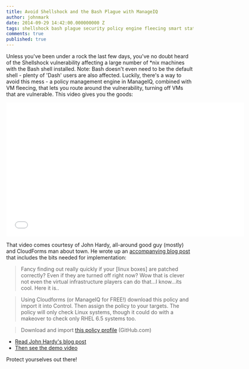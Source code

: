 ```yaml
---
title: Avoid Shellshock and the Bash Plague with ManageIQ
author: johnmark
date: 2014-09-29 14:42:00.000000000 Z
tags: shellshock bash plague security policy engine fleecing smart state analysis
comments: true
published: true
---
```


Unless you've been under a rock the last few days, you've no doubt heard of the Shellshock vulnerability affecting a large number of *nix machines with the Bash shell installed. Note: Bash doesn't even need to be the default shell - plenty of 'Dash' users are also affected. Luckily, there's a way to avoid this mess - a policy management engine in ManageIQ, combined with VM fleecing, that lets you route around the vulnerability, turning off VMs that are vulnerable. This video gives you the goods:

<iframe width="640" height="360" src="//www.youtube.com/embed/RDcIIyYK044" frameborder="0" allowfullscreen></iframe>

That video comes courtesy of John Hardy, all-around good guy (mostly) and CloudForms man about town. He wrote up an [accompanying blog post](http://cloudformsnow.com/2014/09/28/shell-shock-bash-code-injection-vulnerability-via-specially-crafted-environment-variables-cve-2014-6271-cve-2014-7169/) that includes the bits needed for implementation:

> Fancy finding out really quickly if your [linux boxes] are patched correctly? Even if they are turned off right now? Wow that is clever not even the virtual infrastructure players can do that…I know…its cool. Here it is..

> Using Cloudforms (or ManageIQ for FREE!) download this policy and import it into Control. Then assign the policy to your targets. The policy will only check Linux systems, though it could do with a makeover to check only RHEL 6.5 systems too.

> Download and import [this policy profile](https://github.com/jonnyfiveiq/CloudFORMSNOW/blob/master/Policies/ShellShockPolicy.yaml) (GitHub.com)

- [Read John Hardy's blog post](http://cloudformsnow.com/2014/09/28/shell-shock-bash-code-injection-vulnerability-via-specially-crafted-environment-variables-cve-2014-6271-cve-2014-7169/)
- [Then see the demo video](http://youtu.be/RDcIIyYK044)

Protect yourselves out there!